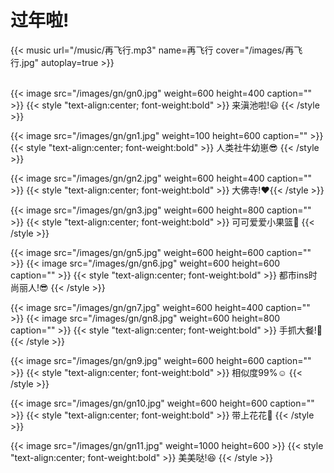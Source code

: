 # 过年啦!


{{< music url="/music/再飞行.mp3" name=再飞行 cover="/images/再飞行.jpg" autoplay=true >}}
<br/><br/>

{{< image src="/images/gn/gn0.jpg" weight=600 height=400 caption="" >}}
{{< style "text-align:center; font-weight:bold" >}} 来滇池啦!:smiley: {{< /style >}}
<br/>

{{< image src="/images/gn/gn1.jpg" weight=100 height=600 caption="" >}}
{{< style "text-align:center; font-weight:bold" >}} 人类社牛幼崽:sunglasses: {{< /style >}}
<br/>

{{< image src="/images/gn/gn2.jpg" weight=600 height=400 caption="" >}}
{{< style "text-align:center; font-weight:bold" >}} 大佛寺!:heart:{{< /style >}}
<br/>

{{< image src="/images/gn/gn3.jpg" weight=600 height=800 caption="" >}}
{{< style "text-align:center; font-weight:bold" >}} 可可爱爱小果篮:orange: {{< /style >}}
<br/>

{{< image src="/images/gn/gn5.jpg" weight=600 height=600 caption="" >}}
{{< image src="/images/gn/gn6.jpg" weight=600 height=600 caption="" >}}
{{< style "text-align:center; font-weight:bold" >}} 都市ins时尚丽人!:sunglasses: {{< /style >}}
<br/>

{{< image src="/images/gn/gn7.jpg" weight=600 height=400 caption="" >}}
{{< image src="/images/gn/gn8.jpg" weight=600 height=800 caption="" >}}
{{< style "text-align:center; font-weight:bold" >}} 手抓大餐!:stuffed_flatbread: {{< /style >}}
<br/>

{{< image src="/images/gn/gn9.jpg" weight=600 height=600 caption="" >}}
{{< style "text-align:center; font-weight:bold" >}} 相似度99%:relaxed: {{< /style >}}
<br/>

{{< image src="/images/gn/gn10.jpg" weight=600 height=600 caption="" >}}
{{< style "text-align:center; font-weight:bold" >}} 带上花花:white_flower: {{< /style >}}
<br/>

{{< image src="/images/gn/gn11.jpg" weight=1000 height=600 >}}
{{< style "text-align:center; font-weight:bold" >}} 美美哒!:laughing: {{< /style >}}
<br/>
